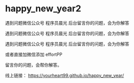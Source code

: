# happy_new_year2
遇到问题微信公众号 程序员晨光 后台留言你的问题，会为你解答

遇到问题微信公众号 程序员晨光 后台留言你的问题，会为你解答

遇到问题微信公众号 程序员晨光 后台留言你的问题，会为你解答

或者直接加微信添加 effortPP 

留言你的问题，会帮你解答。

线上链接： https://yourheart99.github.io/happy_new_year/
